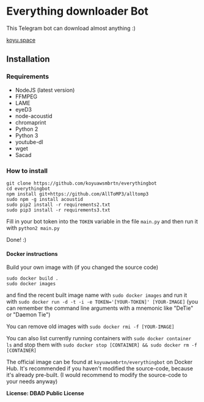 # Everything downloader Bot

This Telegram bot can download almost anything :)

[koyu.space](http://koyu.space)

## Installation

### Requirements

- NodeJS (latest version)
- FFMPEG
- LAME
- eyeD3
- node-acoustid
- chromaprint
- Python 2
- Python 3
- youtube-dl
- wget
- Sacad

### How to install

```
git clone https://github.com/koyuawsmbrtn/everythingbot
cd everythingbot
npm install git+https://github.com/AllToMP3/alltomp3
sudo npm -g install acoustid
sudo pip2 install -r requirements2.txt
sudo pip3 install -r requirements3.txt
```

Fill in your bot token into the `TOKEN` variable in the file `main.py` and then run it with `python2 main.py`

Done! :)

#### Docker instructions

Build your own image with (if you changed the source code)

```
sudo docker build .
sudo docker images
```

and find the recent built image name with `sudo docker images` and run it with `sudo docker run -d -t -i -e TOKEN='[YOUR-TOKEN]' [YOUR-IMAGE]` (you can remember the command line arguments with a mnemonic like "DeTie" or "Daemon Tie")

You can remove old images with `sudo docker rmi -f [YOUR-IMAGE]`

You can also list currently running containers with `sudo docker container ls` and stop them with `sudo docker stop [CONTAINER] && sudo docker rm -f [CONTAINER]`

The official image can be found at `koyuawsmbrtn/everythingbot` on Docker Hub. It's recommended if you haven't modified the source-code, because it's already pre-built. (I would recommend to modify the source-code to your needs anyway)

**License: DBAD Public License**

